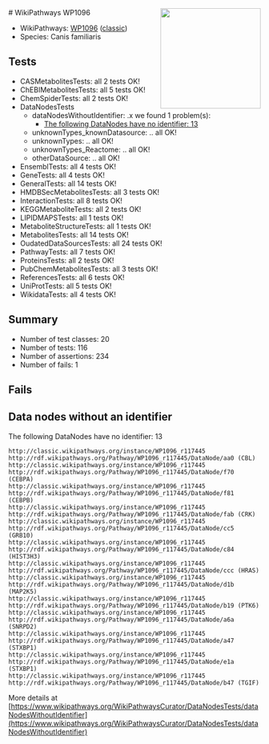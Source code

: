 <img style="float: right; width: 200px" src="https://upload.wikimedia.org/wikipedia/commons/thumb/8/83/Wplogo_with_text_500.png/640px-Wplogo_with_text_500.png" />
# WikiPathways WP1096

* WikiPathways: [WP1096](https://wikipathways.org/pathways/WP1096) ([classic](https://classic.wikipathways.org/instance/WP1096))
* Species: Canis familiaris
## Tests
* CASMetabolitesTests: all 2 tests OK!
* ChEBIMetabolitesTests: all 5 tests OK!
* ChemSpiderTests: all 2 tests OK!
* DataNodesTests
    * dataNodesWithoutIdentifier: .x we found 1 problem(s):
        * [The following DataNodes have no identifier: 13](#8792c493)
    * unknownTypes_knownDatasource: .. all OK!
    * unknownTypes: .. all OK!
    * unknownTypes_Reactome: .. all OK!
    * otherDataSource: .. all OK!
* EnsemblTests: all 4 tests OK!
* GeneTests: all 4 tests OK!
* GeneralTests: all 14 tests OK!
* HMDBSecMetabolitesTests: all 3 tests OK!
* InteractionTests: all 8 tests OK!
* KEGGMetaboliteTests: all 2 tests OK!
* LIPIDMAPSTests: all 1 tests OK!
* MetaboliteStructureTests: all 1 tests OK!
* MetabolitesTests: all 14 tests OK!
* OudatedDataSourcesTests: all 24 tests OK!
* PathwayTests: all 7 tests OK!
* ProteinsTests: all 2 tests OK!
* PubChemMetabolitesTests: all 3 tests OK!
* ReferencesTests: all 6 tests OK!
* UniProtTests: all 5 tests OK!
* WikidataTests: all 4 tests OK!


## Summary

* Number of test classes: 20
* Number of tests: 116
* Number of assertions: 234
* Number of fails: 1

## Fails

<a name="8792c493" />

## Data nodes without an identifier

The following DataNodes have no identifier: 13
```
http://classic.wikipathways.org/instance/WP1096_r117445 http://rdf.wikipathways.org/Pathway/WP1096_r117445/DataNode/aa0 (CBL)
http://classic.wikipathways.org/instance/WP1096_r117445 http://rdf.wikipathways.org/Pathway/WP1096_r117445/DataNode/f70 (CEBPA)
http://classic.wikipathways.org/instance/WP1096_r117445 http://rdf.wikipathways.org/Pathway/WP1096_r117445/DataNode/f81 (CEBPB)
http://classic.wikipathways.org/instance/WP1096_r117445 http://rdf.wikipathways.org/Pathway/WP1096_r117445/DataNode/fab (CRK)
http://classic.wikipathways.org/instance/WP1096_r117445 http://rdf.wikipathways.org/Pathway/WP1096_r117445/DataNode/cc5 (GRB10)
http://classic.wikipathways.org/instance/WP1096_r117445 http://rdf.wikipathways.org/Pathway/WP1096_r117445/DataNode/c84 (HIST3H3)
http://classic.wikipathways.org/instance/WP1096_r117445 http://rdf.wikipathways.org/Pathway/WP1096_r117445/DataNode/ccc (HRAS)
http://classic.wikipathways.org/instance/WP1096_r117445 http://rdf.wikipathways.org/Pathway/WP1096_r117445/DataNode/d1b (MAP2K5)
http://classic.wikipathways.org/instance/WP1096_r117445 http://rdf.wikipathways.org/Pathway/WP1096_r117445/DataNode/b19 (PTK6)
http://classic.wikipathways.org/instance/WP1096_r117445 http://rdf.wikipathways.org/Pathway/WP1096_r117445/DataNode/a6a (SNRPD2)
http://classic.wikipathways.org/instance/WP1096_r117445 http://rdf.wikipathways.org/Pathway/WP1096_r117445/DataNode/a47 (STXBP1)
http://classic.wikipathways.org/instance/WP1096_r117445 http://rdf.wikipathways.org/Pathway/WP1096_r117445/DataNode/e1a (STXBP1)
http://classic.wikipathways.org/instance/WP1096_r117445 http://rdf.wikipathways.org/Pathway/WP1096_r117445/DataNode/b47 (TGIF)
```

More details at [https://www.wikipathways.org/WikiPathwaysCurator/DataNodesTests/dataNodesWithoutIdentifier](https://www.wikipathways.org/WikiPathwaysCurator/DataNodesTests/dataNodesWithoutIdentifier)


